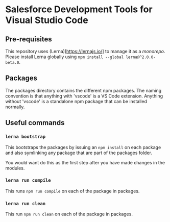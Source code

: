 # Salesforce Development Tools for Visual Studio Code

## Pre-requisites

This repository uses (Lerna)[https://lernajs.io/] to manage it as a
_monorepo_.  Please install Lerna globally using `npm install --global
lerna@^2.0.0-beta.0`.

## Packages

The packages directory contains the different npm packages. The naming
convention is that anything with 'vscode' is a VS Code extension.
Anything without 'vscode' is a standalone npm package that can be
installed normally.

## Useful commands

### `lerna bootstrap`

This bootstraps the packages by issuing an `npm install` on each package
and also symlinking any package that are part of the packages folder.

You would want do this as the first step after you have made changes in
the modules.

### `lerna run compile`

This runs `npm run compile` on each of the package in packages.

### `lerna run clean`

This run `npm run clean` on each of the package in packages.

